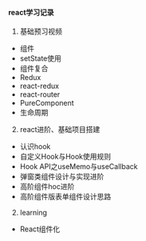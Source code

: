 #### react学习记录

1. 基础预习视频

- 组件
- setState使用
- 组件复合
- Redux
- react-redux
- react-router
- PureComponent
- 生命周期

2. react进阶、基础项目搭建

- 认识hook
- 自定义Hook与Hook使用规则
- Hook API之useMemo与useCallback
- 弹窗类组件设计与实现进阶
- 高阶组件hoc进阶
- 高阶组件版表单组件设计思路 


2. learning

- React组件化